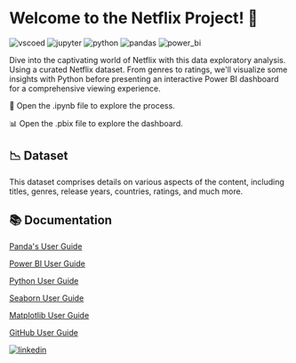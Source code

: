 # Welcome to the Netflix Project! 👋
![vscoed](https://img.shields.io/badge/visual_studio_code-007ACC?style=for-the-badge&logo=visualstudiocode&logoColor=white)
![jupyter](https://img.shields.io/badge/jupyter-F37626?style=for-the-badge&logo=jupyter&logoColor=white)
![python](https://img.shields.io/badge/python-3776AB?style=for-the-badge&logo=python&logoColor=white)
![pandas](https://img.shields.io/badge/pandas-150458?style=for-the-badge&logo=pandas&logoColor=white)
![power_bi](https://img.shields.io/badge/power_bi-F2C811?style=for-the-badge&logo=powerbi&logoColor=white)



Dive into the captivating world of Netflix with this data exploratory analysis. Using a curated Netflix dataset. From genres to ratings, we'll visualize some insights with Python before presenting an 
interactive Power BI dashboard for a comprehensive viewing experience.

📝 Open the .ipynb file to explore the process.

📊 Open the .pbix file to explore the dashboard.

## 📉 Dataset

This dataset comprises details on various aspects of the content, including titles, genres, release years, countries, ratings, and much more.


## 📚 Documentation

[Panda's User Guide](https://pandas.pydata.org/pandas-docs/stable/user_guide/index.html#user-guide)

[Power BI User Guide](https://learn.microsoft.com/en-us/power-bi/)

[Python User Guide](https://www.python.org/doc/)

[Seaborn User Guide](https://seaborn.pydata.org/tutorial.html)

[Matplotlib User Guide](https://matplotlib.org/stable/users/index.html)

[GitHub User Guide](https://docs.github.com/es)



[![linkedin](https://img.shields.io/badge/my_linkedin-0A66C2?style=for-the-badge&logo=linkedin&logoColor=white)](https://www.linkedin.com/in/raul-reyna-hernandez-3a8062134/)
